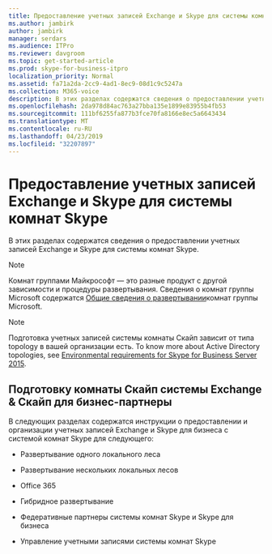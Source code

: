 ```yaml
---
title: Предоставление учетных записей Exchange и Skype для системы комнат Skype
ms.author: jambirk
author: jambirk
manager: serdars
ms.audience: ITPro
ms.reviewer: davgroom
ms.topic: get-started-article
ms.prod: skype-for-business-itpro
localization_priority: Normal
ms.assetid: fa71a2da-2cc9-4ad1-8ec9-08d1c9c5247a
ms.collection: M365-voice
description: В этих разделах содержатся сведения о предоставлении учетных записей Exchange и Skype для системы комнат Skype.
ms.openlocfilehash: 2da978d84ac763a27bba135e1899e83955b4fb53
ms.sourcegitcommit: 111bf6255fa877b3fce70fa8166e8ec5a6643434
ms.translationtype: MT
ms.contentlocale: ru-RU
ms.lasthandoff: 04/23/2019
ms.locfileid: "32207897"
---
```

# <a name="provisioning-of-skype-room-system-exchange-and-skype-accounts"></a>Предоставление учетных записей Exchange и Skype для системы комнат Skype
 
В этих разделах содержатся сведения о предоставлении учетных записей Exchange и Skype для системы комнат Skype. 

> [!NOTE]
> Комнат группами Майкрософт — это разные продукт с другой зависимости и процедуры развертывания. Сведения о комнат группы Microsoft содержатся [Общие сведения о развертывании](room-systems-v2.md)комнат группы Microsoft.
  
> [!NOTE]
> Подготовка учетных записей системы комнаты Скайп зависит от типа topology в вашей организации есть. To know more about Active Directory topologies, see [Environmental requirements for Skype for Business Server 2015](../../plan-your-deployment/requirements-for-your-environment/environmental-requirements.md). 
  
## <a name="provisioning-of-skype-room-system-exchange-amp-skype-for-business-accounts"></a>Подготовку комнаты Скайп системы Exchange &amp; Скайп для бизнес-партнеры

В следующих разделах содержатся инструкции о предоставлении и организации учетных записей Exchange и Skype для бизнеса с системой комнат Skype для следующего:
  
- Развертывание одного локального леса
    
- Развертывание нескольких локальных лесов
    
- Office 365
    
- Гибридное развертывание
    
- Федеративные партнеры системы комнат Skype и Skype для бизнеса
    
- Управление учетными записями системы комнат Skype
    

